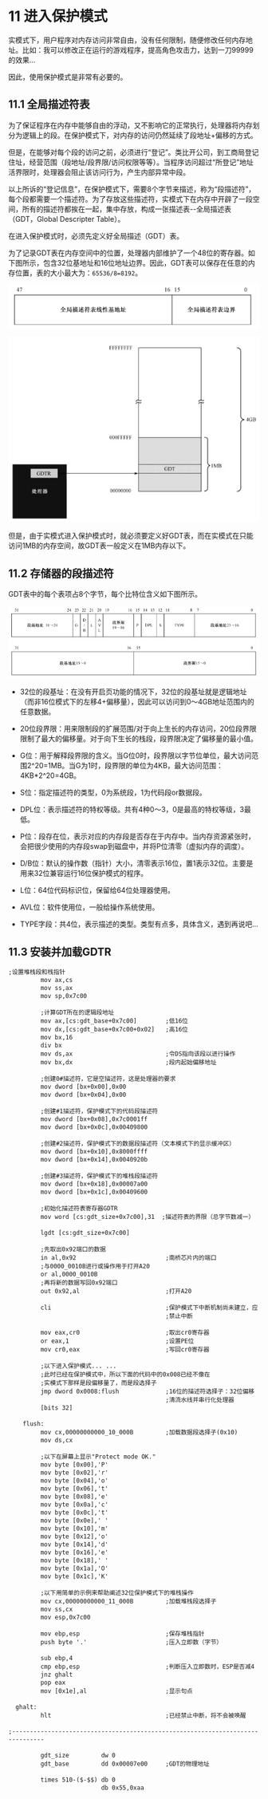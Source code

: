 # 11 进入保护模式

实模式下，用户程序对内存访问非常自由，没有任何限制，随便修改任何内存地址。比如：我可以修改正在运行的游戏程序，提高角色攻击力，达到一刀99999的效果...

因此，使用保护模式是非常有必要的。

## 11.1 全局描述符表

为了保证程序在内存中能够自由的浮动，又不影响它的正常执行，处理器将内存划分为逻辑上的段。在保护模式下，对内存的访问仍然延续了段地址+偏移的方式。

但是，在能够对每个段的访问之前，必须进行“登记”。类比开公司，到工商局登记住址，经营范围（段地址/段界限/访问权限等等）。当程序访问超过“所登记”地址活界限时，处理器会阻止该访问行为，产生内部异常中段。

以上所诉的“登记信息”，在保护模式下，需要8个字节来描述，称为“段描述符”，每个段都需要一个描述符。为了存放这些描述符，实模式下在内存中开辟了一段空间，所有的描述符都挨在一起，集中存放，构成一张描述表--全局描述表（GDT，Global Descripter Table）。

在进入保护模式时，必须先定义好全局描述（GDT）表。

为了记录GDT表在内存空间中的位置，处理器内部维护了一个48位的寄存器。如下图所示，包含32位基地址和16位地址边界。因此，GDT表可以保存在任意的内存位置，表的大小最大为：`65536/8=8192`。

![img](img/10_5.jpg)

![img](img/10_6.jpg)

但是，由于实模式进入保护模式时，就必须要定义好GDT表，而在实模式在只能访问1MB的内存空间，故GDT表一般定义在1MB内存以下。

## 11.2 存储器的段描述符

GDT表中的每个表项占8个字节，每个比特位含义如下图所示。

![img](img/10_7.jpg)

- 32位的段基址：在没有开启页功能的情况下，32位的段基址就是逻辑地址（而非16位模式下的左移4+偏移量），因此可以访问到0～4GB地址范围内的任意数据。
  
- 20位段界限：用来限制段的扩展范围/对于向上生长的内存访问，20位段界限限制了最大的偏移量。对于向下生长的栈段，段界限决定了偏移量的最小值。

- G位：用于解释段界限的含义。当G位0时，段界限以字节位单位，最大访问范围2^20=1MB。当G为1时，段界限的单位为4KB，最大访问范围：4KB*2^20=4GB。

- S位：指定描述符的类型，0为系统段，1为代码段or数据段。

- DPL位：表示描述符的特权等级。共有4种0～3，0是最高的特权等级，3最低。

- P位：段存在位，表示对应的内存段是否存在于内存中。当内存资源紧张时，会把很少使用的内存段swap到磁盘中，并将P位清零（虚拟内存的调度）。

- D/B位：默认的操作数（指针）大小，清零表示16位，置1表示32位。主要是用来32位兼容运行16位保护模式的程序。

- L位：64位代码标识位，保留给64位处理器使用。

- AVL位：软件使用位，一般给操作系统使用。

- TYPE字段：共4位，表示描述的类型。类型有点多，具体含义，遇到再说吧...

## 11.3 安装并加载GDTR

```masm
;设置堆栈段和栈指针 
         mov ax,cs      
         mov ss,ax
         mov sp,0x7c00
      
         ;计算GDT所在的逻辑段地址 
         mov ax,[cs:gdt_base+0x7c00]        ;低16位 
         mov dx,[cs:gdt_base+0x7c00+0x02]   ;高16位 
         mov bx,16        
         div bx            
         mov ds,ax                          ;令DS指向该段以进行操作
         mov bx,dx                          ;段内起始偏移地址 
      
         ;创建0#描述符，它是空描述符，这是处理器的要求
         mov dword [bx+0x00],0x00
         mov dword [bx+0x04],0x00  

         ;创建#1描述符，保护模式下的代码段描述符
         mov dword [bx+0x08],0x7c0001ff     
         mov dword [bx+0x0c],0x00409800     

         ;创建#2描述符，保护模式下的数据段描述符（文本模式下的显示缓冲区） 
         mov dword [bx+0x10],0x8000ffff     
         mov dword [bx+0x14],0x0040920b     

         ;创建#3描述符，保护模式下的堆栈段描述符
         mov dword [bx+0x18],0x00007a00
         mov dword [bx+0x1c],0x00409600

         ;初始化描述符表寄存器GDTR
         mov word [cs:gdt_size+0x7c00],31  ;描述符表的界限（总字节数减一）   
                                             
         lgdt [cs:gdt_size+0x7c00]
      
         ;先取出0x92端口的数据
         in al,0x92                         ;南桥芯片内的端口 
         ;与0000_0010B进行或操作用于打开A20
         or al,0000_0010B
         ;再将新的数据写回0x92端口
         out 0x92,al                        ;打开A20

         cli                                ;保护模式下中断机制尚未建立，应 
                                            ;禁止中断 

         mov eax,cr0                        ;取出cr0寄存器
         or eax,1                           ;设置PE位
         mov cr0,eax                        ;写回cr0寄存器
      
         ;以下进入保护模式... ...
         ;此时已经在保护模式中，所以下面的代码中的0x008已经不像在
         ;实模式下那样是段偏移量了，而是段选择子
         jmp dword 0x0008:flush             ;16位的描述符选择子：32位偏移
                                            ;清流水线并串行化处理器 
         [bits 32] 

    flush:
         mov cx,00000000000_10_000B         ;加载数据段选择子(0x10)
         mov ds,cx

         ;以下在屏幕上显示"Protect mode OK." 
         mov byte [0x00],'P'  
         mov byte [0x02],'r'
         mov byte [0x04],'o'
         mov byte [0x06],'t'
         mov byte [0x08],'e'
         mov byte [0x0a],'c'
         mov byte [0x0c],'t'
         mov byte [0x0e],' '
         mov byte [0x10],'m'
         mov byte [0x12],'o'
         mov byte [0x14],'d'
         mov byte [0x16],'e'
         mov byte [0x18],' '
         mov byte [0x1a],'O'
         mov byte [0x1c],'K'

         ;以下用简单的示例来帮助阐述32位保护模式下的堆栈操作 
         mov cx,00000000000_11_000B         ;加载堆栈段选择子
         mov ss,cx
         mov esp,0x7c00

         mov ebp,esp                        ;保存堆栈指针 
         push byte '.'                      ;压入立即数（字节）
         
         sub ebp,4
         cmp ebp,esp                        ;判断压入立即数时，ESP是否减4 
         jnz ghalt                          
         pop eax
         mov [0x1e],al                      ;显示句点 
      
  ghalt:     
         hlt                                ;已经禁止中断，将不会被唤醒 

;-------------------------------------------------------------------------------
     
         gdt_size         dw 0
         gdt_base         dd 0x00007e00     ;GDT的物理地址 
                             
         times 510-($-$$) db 0
                          db 0x55,0xaa

```
